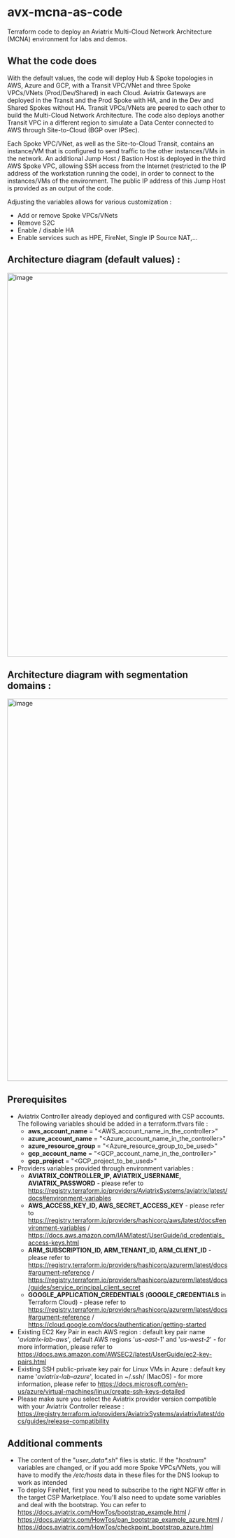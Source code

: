 # avx-mcna-as-code
Terraform code to deploy an Aviatrix Multi-Cloud Network Architecture (MCNA) environment for labs and demos.

## What the code does
With the default values, the code will deploy Hub & Spoke topologies in AWS, Azure and GCP, with a Transit VPC/VNet and three Spoke VPCs/VNets (Prod/Dev/Shared) in each Cloud. Aviatrix Gateways are deployed in the Transit and the Prod Spoke with HA, and in the Dev and Shared Spokes without HA. Transit VPCs/VNets are peered to each other to build the Multi-Cloud Network Architecture. The code also deploys another Transit VPC in a different region to simulate a Data Center connected to AWS through Site-to-Cloud (BGP over IPSec).

Each Spoke VPC/VNet, as well as the Site-to-Cloud Transit, contains an instance/VM that is configured to send traffic to the other instances/VMs in the network. An additional Jump Host / Bastion Host is deployed in the third AWS Spoke VPC, allowing SSH access from the Internet (restricted to the IP address of the workstation running the code), in order to connect to the instances/VMs of the environment. The public IP address of this Jump Host is provided as an output of the code.

Adjusting the variables allows for various customization :
* Add or remove Spoke VPCs/VNets
* Remove S2C
* Enable / disable HA
* Enable services such as HPE, FireNet, Single IP Source NAT,...

## Architecture diagram (default values) :
<img width="877" alt="image" src="https://user-images.githubusercontent.com/16352524/161223956-20c8643c-c9ab-49d9-90e3-4308faac99f0.png">

## Architecture diagram with segmentation domains :
<img width="874" alt="image" src="https://user-images.githubusercontent.com/16352524/161223995-9086adfa-03de-412f-9765-dae946d701ab.png">

## Prerequisites
 * Aviatrix Controller already deployed and configured with CSP accounts. The following variables should be added in a terraform.tfvars file :
   * <b>aws_account_name</b>     = "<AWS_account_name_in_the_controller>"
   * <b>azure_account_name</b>   = "<Azure_account_name_in_the_controller>"
   * <b>azure_resource_group</b> = "<Azure_resource_group_to_be_used>"
   * <b>gcp_account_name</b>     = "<GCP_account_name_in_the_controller>"
   * <b>gcp_project</b>          = "<GCP_project_to_be_used>"
 * Providers variables provided through environment variables :
   * <b>AVIATRIX_CONTROLLER_IP, AVIATRIX_USERNAME, AVIATRIX_PASSWORD</b> - please refer to https://registry.terraform.io/providers/AviatrixSystems/aviatrix/latest/docs#environment-variables
   * <b>AWS_ACCESS_KEY_ID, AWS_SECRET_ACCESS_KEY</b> - please refer to https://registry.terraform.io/providers/hashicorp/aws/latest/docs#environment-variables / https://docs.aws.amazon.com/IAM/latest/UserGuide/id_credentials_access-keys.html
   * <b>ARM_SUBSCRIPTION_ID, ARM_TENANT_ID, ARM_CLIENT_ID</b> - please refer to https://registry.terraform.io/providers/hashicorp/azurerm/latest/docs#argument-reference / https://registry.terraform.io/providers/hashicorp/azurerm/latest/docs/guides/service_principal_client_secret
   * <b>GOOGLE_APPLICATION_CREDENTIALS</b> (<b>GOOGLE_CREDENTIALS</b> in Terraform Cloud) - please refer to https://registry.terraform.io/providers/hashicorp/azurerm/latest/docs#argument-reference / https://cloud.google.com/docs/authentication/getting-started
 * Existing EC2 Key Pair in each AWS region : default key pair name '<i>aviatrix-lab-aws</i>', default AWS regions '<i>us-east-1</i>' and '<i>us-west-2</i>' - for more information, please refer to https://docs.aws.amazon.com/AWSEC2/latest/UserGuide/ec2-key-pairs.html
 * Existing SSH public-private key pair for Linux VMs in Azure : default key name '<i>aviatrix-lab-azure</i>', located in ~/.ssh/ (MacOS) - for more information, please refer to https://docs.microsoft.com/en-us/azure/virtual-machines/linux/create-ssh-keys-detailed
 * Please make sure you select the Aviatrix provider version compatible with your Aviatrix Controller release : https://registry.terraform.io/providers/AviatrixSystems/aviatrix/latest/docs/guides/release-compatibility

## Additional comments
* The content of the "<i>user_data*.sh</i>" files is static. If the "<i>hostnum</i>" variables are changed, or if you add more Spoke VPCs/VNets, you will have to modify the <i>/etc/hosts</i> data in these files for the DNS lookup to work as intended
* To deploy FireNet, first you need to subscribe to the right NGFW offer in the target CSP Marketplace. You'll also need to update some variables and deal with the bootstrap. You can refer to https://docs.aviatrix.com/HowTos/bootstrap_example.html / https://docs.aviatrix.com/HowTos/pan_bootstrap_example_azure.html / https://docs.aviatrix.com/HowTos/checkpoint_bootstrap_azure.html
